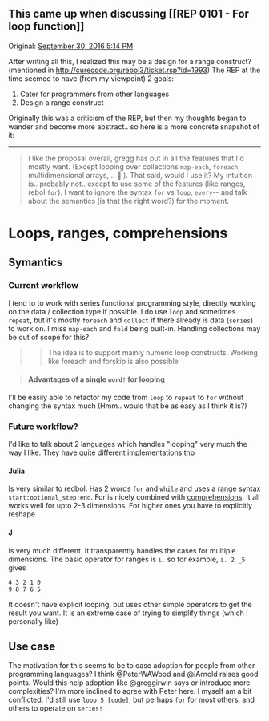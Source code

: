 ## This came up when discussing [[REP 0101 - For loop function]]

Original: [September 30, 2016 5:14 PM](https://gitter.im/red/red?at=57ee5729d38f186520b3434a)

After writing all this, I realized this may be a design for a range construct? (mentioned in http://curecode.org/rebol3/ticket.rsp?id=1993)
The REP at the time seemed to have (from my viewpoint) 2 goals:

1. Cater for programmers from other languages
2. Design a range construct

Originally this was a criticism of the REP, but then my thoughts began to wander and become more abstract.. so here is a more concrete snapshot of it:

***
> I like the proposal overall, gregg has put in all the features that I'd mostly want. (Except looping over collections `map-each`, `foreach`,  multidimensional arrays, .. :tongue: ). That said, would I use it? My intuition is.. probably not.. except to use some of the features (like ranges, rebol `for`). I want to ignore the syntax `for` vs `loop`, `every`-- and talk about the semantics (is that the right word?) for the moment.
# Loops, ranges, comprehensions 
## Symantics
### Current workflow
I tend to to work with series functional programming style, directly working on the data / collection type if possible. I do use `loop` and sometimes `repeat`, but it's mostly `foreach` and `collect` if there already is data (`series`) to work on. I miss `map-each` and `fold` being built-in. Handling collections may be out of scope for this?
>> The idea is to support mainly numeric loop constructs. Working like foreach and forskip is also possible

> #### Advantages of a single `word!` for looping
I'll be easily able to refactor my code from `loop` to `repeat` to `for` without changing the syntax much (Hmm.. would that be as easy as I think it is?)
### Future workflow?
I'd like to talk about 2 languages which handles "looping" very much the way I like. They have quite different implementations tho
#### Julia
Is very similar to redbol. Has 2 [words](http://julia.readthedocs.io/en/latest/manual/control-flow/#man-loops) `for` and `while` and uses a range syntax `start:optional_step:end`. For is nicely combined with [comprehensions](http://julia.readthedocs.io/en/latest/manual/arrays/#comprehensions). It all works well for upto 2-3 dimensions. For higher ones you have to explicitly reshape
#### J
Is very much different. It transparently handles the cases for multiple dimensions. The basic operator for ranges is `i.` so for example, `i. 2 _5` gives
```
4 3 2 1 0
9 8 7 6 5
```
It doesn't have explicit looping, but uses other simple operators to get the result you want. It is an extreme case of trying to simplify things (which I personally like)
## Use case
The motivation for this seems to be to ease adoption for people from other programming languages? I think @PeterWAWood and @iArnold raises good points. Would this help adoption like @greggirwin says or introduce more complexities? I'm more inclined to agree with Peter here. I myself am a bit conflicted. I'd still use `loop 5 [code]`, but perhaps `for` for most others, and others to operate on `series!`